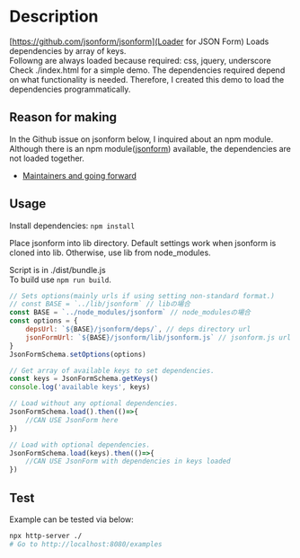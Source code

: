 # Description

[https://github.com/jsonform/jsonform](Loader for JSON Form)
Loads dependencies by array of keys.  
Followng are always loaded because required: css, jquery, underscore  
Check ./index.html for a simple demo.
The dependencies required depend on what functionality is needed.
Therefore, I created this demo to load the dependencies programmatically.

## Reason for making

In the Github issue on jsonform below, I inquired about an npm module.
Although there is an npm module([jsonform](https://www.npmjs.com/package/jsonform)) available, the dependencies are not loaded together.

- [Maintainers and going forward](https://github.com/jsonform/jsonform/issues/177)

## Usage

Install dependencies: `npm install`

Place jsonform into lib directory. Default settings work when jsonform is cloned into lib.
Otherwise, use lib from node_modules.

Script is in ./dist/bundle.js  
To build use `npm run build`.

```javascript
// Sets options(mainly urls if using setting non-standard format.)
// const BASE = `../lib/jsonform` // libの場合
const BASE = `../node_modules/jsonform` // node_modulesの場合
const options = {
    depsUrl: `${BASE}/jsonform/deps/`, // deps directory url
    jsonFormUrl: `${BASE}/jsonform/lib/jsonform.js` // jsonform.js url
}
JsonFormSchema.setOptions(options)

// Get array of available keys to set dependencies.
const keys = JsonFormSchema.getKeys()
console.log('available keys', keys)

// Load without any optional dependencies.
JsonFormSchema.load().then(()=>{
    //CAN USE JsonForm here
})

// Load with optional dependencies.
JsonFormSchema.load(keys).then(()=>{
    //CAN USE JsonForm with dependencies in keys loaded
})
```

## Test

Example can be tested via below:

```bash
npx http-server ./
# Go to http://localhost:8080/examples
```
